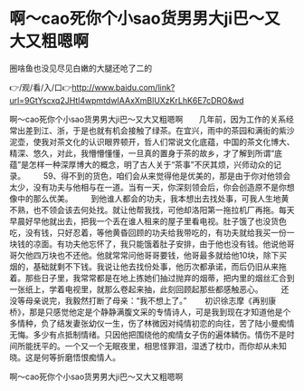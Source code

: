 # 啊～cao死你个小sao货男男大ji巴～又大又粗嗯啊
圈啥鱼也没见尽见白嫩的大腿还呛了二的

👉/观/看/入/口👉http://www.baidu.com/link?url=9GtYscxq2JHtl4wpmtdwIAAxXmBlUXzKrLhK6E7cDRO&wd

啊～cao死你个小sao货男男大ji巴～又大又粗嗯啊　　几年前，因为工作的关系经常出差到江、浙，于是也就有机会接触了绿茶。在宜兴，雨中的茶园和满街的紫沙泥壶，使我对茶文化的认识眼界顿开，哲人们常说文化底蕴，中国的茶文化博大、精深、悠久，对此，我懵懵懂懂，一旦真的置身于茶的故乡，才了解到所谓“底蕴”是怎样一种深厚博大的概念，明了古人关于“茶事”不厌其烦，兴师动众的记录。
　　59、得不到的货色，咱们会从来觉得他是优美的，那是由于你对他领会太少，没有功夫与他相与在一道。当有一天，你深刻领会后，你会创造原不是你想像中的那么优美。
　　到他谁人都会的功夫，我本想出去找处事，可我人生地黄不熟，也不领会该去何处找。就让他帮我找，可他却洛阳第一拖拉机厂再拖。每天早晨好早他就出去，把我一个丢在谁人租来的屋子里看电视。肚子饿了也没货色吃，没有钱，只好忍着，等他黄昏回顾的功夫给我带吃的，有功夫就给我买一份一块钱的凉面。有功夫他忘怀了，我只能饿着肚子安排，由于他也没有钱。他说他哥哥欠他四万块也不还他。他就常常问他哥哥要钱，他哥最多就给他10块，除下买烟的，基础就剩不下钱。我说让他去找份处事，他历次都承诺，而后仍旧从来拖着。那些日子里，我常常都是在地上拣她们抽过抛弃的烟蒂，把内里的烟丝汇合到一张纸上，学着电视里，就那么卷起来抽，此刻回顾起那些都感触恶心。
　　还没等母亲说完，我毅然打断了母亲：“我不想上了。”
　　初识徐志摩《再别康桥》，那是只感觉他定是个静静满腹文采的专情诗人，可是我到现在才知道他是个多情种，负了结发妻张幼仪一生，伤了林微因对纯情初恋的向往，苦了陆小曼痴情无悔。多少有点抵制情绪。只因他把围绕他的痴情女子伤的遍体鳞伤。情伤不是时间所能抚平的。一个又一个无眠夜里，相思怪罪泪，湿透了枕巾，而你却从未知晓。这是何等折磨悟恨痴情人。

啊～cao死你个小sao货男男大ji巴～又大又粗嗯啊
